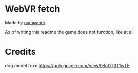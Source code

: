 # WebVR fetch


Made by [uveavanto](https://twitter.com/uveavanto)

As of writing this readme the game does not function, like at all

# Credits

dog model from https://poly.google.com/view/0BnDT3T1wTE 
